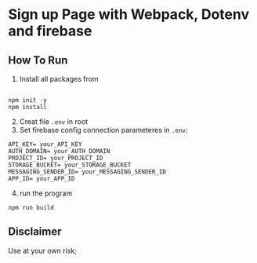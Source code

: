 # Sign up Page with Webpack, Dotenv and firebase

## How To Run

1. Install all packages from

```

npm init -y
npm install
```

2. Creat file `.env` in root
3. Set firebase config connection parameteres in `.env`:

```
API_KEY= your_API_KEY
AUTH_DOMAIN= your_AUTH_DOMAIN
PROJECT_ID= your_PROJECT_ID
STORAGE_BUCKET= your_STORAGE_BUCKET
MESSAGING_SENDER_ID= your_MESSAGING_SENDER_ID
APP_ID= your_APP_ID
```

4. run the program

```
npm run build
```

## Disclaimer

Use at your own risk;
